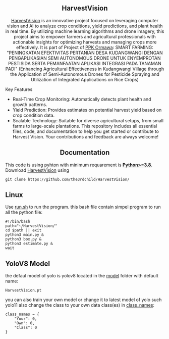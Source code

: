 ## <div align="center">HarvestVision</div>

<div align="center">
<a href="https://github.com/the3rdchild/HarvestVision/">HarvestVision</a> is an innovative project focused on leveraging computer vision and AI to analyze crop conditions, yield predictions, and plant health in real time. By utilizing machine learning algorithms and drone imagery, this project aims to empower farmers and agricultural professionals with actionable insights for optimizing harvests and managing crops more effectively.
It is part of Project of <a href="[https://github.com/the3rdchild/HarvestVision/](https://php2d.kemdikbud.go.id/)">PPK Ormawa</a>: SMART FARMING: "PENINGKATAN EFEKTIVITAS PERTANIAN DESA KUDANGWANGI DENGAN PENGAPLIKASIAN SEMI AUTONOMOUS DRONE UNTUK  ENYEMPROTAN PESTISIDA SERTA PEMANFAATAN APLIKASI INTEGRASI PADA TANAMAN PADI" (Enhancing Agricultural Effectiveness in Kudangwangi Village through the Application of Semi-Autonomous Drones for Pesticide Spraying and Utilization of Integrated Applications on Rice Crops)
</div>

Key Features
- Real-Time Crop Monitoring: Automatically detects plant health and growth patterns.
- Yield Prediction: Provides estimates on potential harvest yield based on crop condition data.
- Scalable Technology: Suitable for diverse agricultural setups, from small farms to large-scale plantations.
This repository includes all essential files, code, and documentation to help you get started or contribute to Harvest Vision. Your contributions and feedback are always welcome!

## <div align="center">Documentation</div>

This code is using pyhton with minimum requarement is [**Python>=3.8**](https://www.python.org/). Download [HarvestVision](https://github.com/the3rdchild/HarvestVision) using
```Git
git clone https://github.com/the3rdchild/HarvestVision/
```

## Linux
Use [run.sh](https://github.com/the3rdchild/rgd/blob/main/run.sh) to run the program. this bash file contain simpel program to run all the python file:
```
#!/bin/bash
path="~/HarvestVision/"
cd $path || exit
python3 main.py &
python3 box.py &
python3 estimate.py &
wait
```

## YoloV8 Model

the defaul model of yolo is yolov8 located in the [model](https://github.com/the3rdchild/HarvestVision/tree/main/Model) folder with default name:
```
HarvestVision.pt
```
you can also train your own model or change it to latest model of yolo such yolo11 also change the class to your own data class(es) in [class_names](https://github.com/the3rdchild/HarvestVision/blob/main/class_names.py):
```
class_names = {
    "Your": 0,
    "Own": 0,
    "Class": 0
}
```
